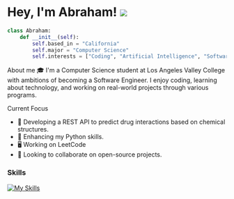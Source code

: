 
Hey, I'm Abraham! ![](https://user-images.githubusercontent.com/18350557/176309783-0785949b-9127-417c-8b55-ab5a4333674e.gif)
============================================================================================================================
```python
class Abraham:
    def __init__(self):
        self.based_in = "California"
        self.major = "Computer Science"
        self.interests = ["Coding", "Artificial Intelligence", "Software Development"]

```
About me
🎓 I'm a Computer Science student at Los Angeles Valley College with ambitions of becoming a Software Engineer.
 I enjoy coding, learning about technology, and working on real-world projects through various programs.

 Current Focus
* 🔭 Developing a REST API to predict drug interactions based on chemical structures.
* 🌱 Enhancing my Python skills.
* 🖥️ Working on LeetCode 
* 👯 Looking to collaborate on open-source projects.

### Skills 

[![My Skills](https://skillicons.dev/icons?i=py,cpp,html,django)](https://skillicons.dev)
 
